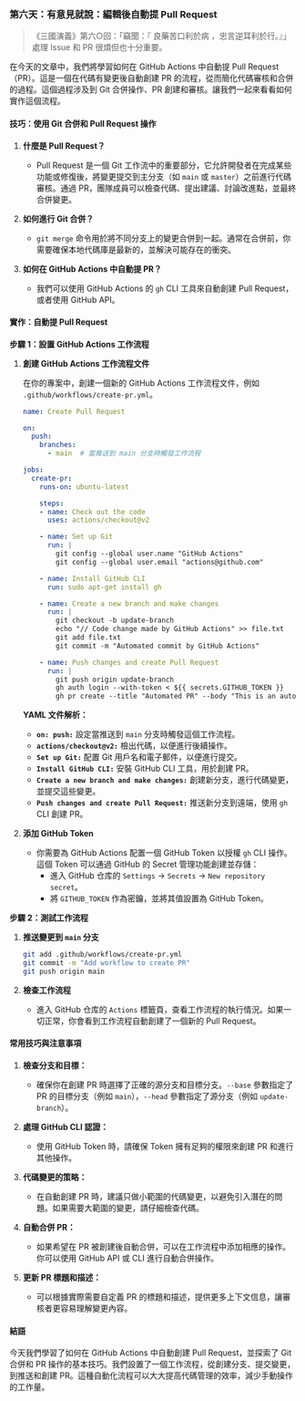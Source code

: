 ### 第六天：有意見就說：編輯後自動提 Pull Request

> 《三國演義》第六○回：「竊聞：『 良藥苦口利於病 ，忠言逆耳利於行。』」處理 Issue 和 PR 很煩但也十分重要。

在今天的文章中，我們將學習如何在 GitHub Actions 中自動提 Pull Request（PR）。這是一個在代碼有變更後自動創建 PR 的流程，從而簡化代碼審核和合併的過程。這個過程涉及到 Git 合併操作、PR 創建和審核。讓我們一起來看看如何實作這個流程。

#### 技巧：使用 Git 合併和 Pull Request 操作

1. **什麼是 Pull Request？**
   - Pull Request 是一個 Git 工作流中的重要部分，它允許開發者在完成某些功能或修復後，將變更提交到主分支（如 `main` 或 `master`）之前進行代碼審核。通過 PR，團隊成員可以檢查代碼、提出建議、討論改進點，並最終合併變更。

2. **如何進行 Git 合併？**
   - `git merge` 命令用於將不同分支上的變更合併到一起。通常在合併前，你需要確保本地代碼庫是最新的，並解決可能存在的衝突。

3. **如何在 GitHub Actions 中自動提 PR？**
   - 我們可以使用 GitHub Actions 的 `gh` CLI 工具來自動創建 Pull Request，或者使用 GitHub API。

#### 實作：自動提 Pull Request

**步驟 1：設置 GitHub Actions 工作流程**

1. **創建 GitHub Actions 工作流程文件**

   在你的專案中，創建一個新的 GitHub Actions 工作流程文件，例如 `.github/workflows/create-pr.yml`。

   ```yaml
   name: Create Pull Request

   on:
     push:
       branches:
         - main  # 當推送到 main 分支時觸發工作流程

   jobs:
     create-pr:
       runs-on: ubuntu-latest

       steps:
       - name: Check out the code
         uses: actions/checkout@v2

       - name: Set up Git
         run: |
           git config --global user.name "GitHub Actions"
           git config --global user.email "actions@github.com"

       - name: Install GitHub CLI
         run: sudo apt-get install gh

       - name: Create a new branch and make changes
         run: |
           git checkout -b update-branch
           echo "// Code change made by GitHub Actions" >> file.txt
           git add file.txt
           git commit -m "Automated commit by GitHub Actions"

       - name: Push changes and create Pull Request
         run: |
           git push origin update-branch
           gh auth login --with-token < ${{ secrets.GITHUB_TOKEN }}
           gh pr create --title "Automated PR" --body "This is an automated PR created by GitHub Actions" --base main --head update-branch
   ```

   **YAML 文件解析：**
   - **`on: push:`** 設定當推送到 `main` 分支時觸發這個工作流程。
   - **`actions/checkout@v2:`** 檢出代碼，以便進行後續操作。
   - **`Set up Git:`** 配置 Git 用戶名和電子郵件，以便進行提交。
   - **`Install GitHub CLI:`** 安裝 GitHub CLI 工具，用於創建 PR。
   - **`Create a new branch and make changes:`** 創建新分支，進行代碼變更，並提交這些變更。
   - **`Push changes and create Pull Request:`** 推送新分支到遠端，使用 `gh` CLI 創建 PR。

2. **添加 GitHub Token**

   - 你需要為 GitHub Actions 配置一個 GitHub Token 以授權 `gh` CLI 操作。這個 Token 可以通過 GitHub 的 Secret 管理功能創建並存儲：
     - 進入 GitHub 仓库的 `Settings` -> `Secrets` -> `New repository secret`。
     - 將 `GITHUB_TOKEN` 作為密鑰，並將其值設置為 GitHub Token。

**步驟 2：測試工作流程**

1. **推送變更到 `main` 分支**

   ```bash
   git add .github/workflows/create-pr.yml
   git commit -m "Add workflow to create PR"
   git push origin main
   ```

2. **檢查工作流程**

   - 進入 GitHub 仓库的 `Actions` 標籤頁，查看工作流程的執行情況。如果一切正常，你會看到工作流程自動創建了一個新的 Pull Request。

#### 常用技巧與注意事項

1. **檢查分支和目標：**
   - 確保你在創建 PR 時選擇了正確的源分支和目標分支。`--base` 參數指定了 PR 的目標分支（例如 `main`），`--head` 參數指定了源分支（例如 `update-branch`）。

2. **處理 GitHub CLI 認證：**
   - 使用 GitHub Token 時，請確保 Token 擁有足夠的權限來創建 PR 和進行其他操作。

3. **代碼變更的策略：**
   - 在自動創建 PR 時，建議只做小範圍的代碼變更，以避免引入潛在的問題。如果需要大範圍的變更，請仔細檢查代碼。

4. **自動合併 PR：**
   - 如果希望在 PR 被創建後自動合併，可以在工作流程中添加相應的操作。你可以使用 GitHub API 或 CLI 進行自動合併操作。

5. **更新 PR 標題和描述：**
   - 可以根據實際需要自定義 PR 的標題和描述，提供更多上下文信息，讓審核者更容易理解變更內容。

#### 結語

今天我們學習了如何在 GitHub Actions 中自動創建 Pull Request，並探索了 Git 合併和 PR 操作的基本技巧。我們設置了一個工作流程，從創建分支、提交變更，到推送和創建 PR。這種自動化流程可以大大提高代碼管理的效率，減少手動操作的工作量。